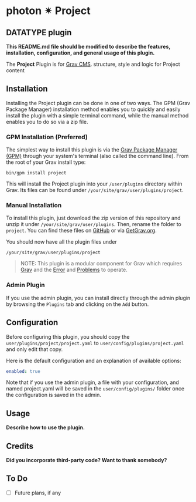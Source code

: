 # photon ✴ Project
## DATATYPE plugin

**This README.md file should be modified to describe the features, installation, configuration, and general usage of this plugin.**

The **Project** Plugin is for [Grav CMS](http://github.com/getgrav/grav). structure, style and logic for Project content

## Installation

Installing the Project plugin can be done in one of two ways. The GPM (Grav Package Manager) installation method enables you to quickly and easily install the plugin with a simple terminal command, while the manual method enables you to do so via a zip file.

### GPM Installation (Preferred)

The simplest way to install this plugin is via the [Grav Package Manager (GPM)](http://learn.getgrav.org/advanced/grav-gpm) through your system's terminal (also called the command line).  From the root of your Grav install type:

    bin/gpm install project

This will install the Project plugin into your `/user/plugins` directory within Grav. Its files can be found under `/your/site/grav/user/plugins/project`.

### Manual Installation

To install this plugin, just download the zip version of this repository and unzip it under `/your/site/grav/user/plugins`. Then, rename the folder to `project`. You can find these files on [GitHub](https://github.com/i-am-phi/grav-plugin-project) or via [GetGrav.org](http://getgrav.org/downloads/plugins#extras).

You should now have all the plugin files under

    /your/site/grav/user/plugins/project

> NOTE: This plugin is a modular component for Grav which requires [Grav](http://github.com/getgrav/grav) and the [Error](https://github.com/getgrav/grav-plugin-error) and [Problems](https://github.com/getgrav/grav-plugin-problems) to operate.

### Admin Plugin

If you use the admin plugin, you can install directly through the admin plugin by browsing the `Plugins` tab and clicking on the `Add` button.

## Configuration

Before configuring this plugin, you should copy the `user/plugins/project/project.yaml` to `user/config/plugins/project.yaml` and only edit that copy.

Here is the default configuration and an explanation of available options:

```yaml
enabled: true
```

Note that if you use the admin plugin, a file with your configuration, and named project.yaml will be saved in the `user/config/plugins/` folder once the configuration is saved in the admin.

## Usage

**Describe how to use the plugin.**

## Credits

**Did you incorporate third-party code? Want to thank somebody?**

## To Do

- [ ] Future plans, if any
